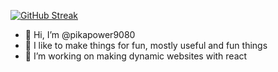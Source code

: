 [![GitHub Streak](https://streak-stats.demolab.com?user=pikapower9080&theme=dark)](https://git.io/streak-stats)

- 👋 Hi, I’m @pikapower9080
- 👀 I like to make things for fun, mostly useful and fun things
- 💞️ I’m working on making dynamic websites with react
